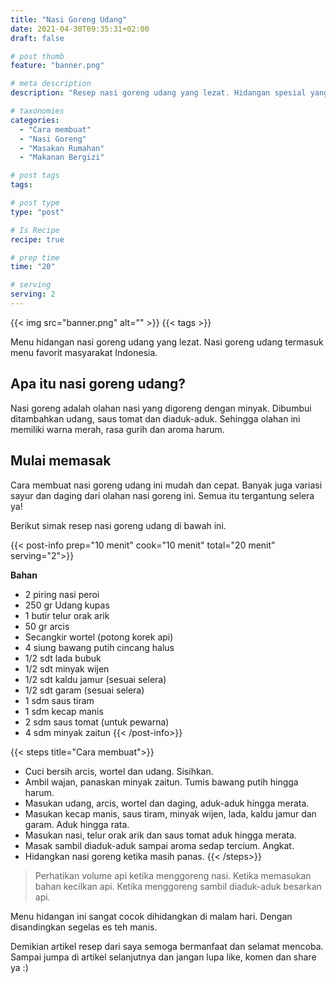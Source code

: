 ```yaml
---
title: "Nasi Goreng Udang"
date: 2021-04-30T09:35:31+02:00
draft: false

# post thumb
feature: "banner.png"

# meta description
description: "Resep nasi goreng udang yang lezat. Hidangan spesial yang sangat menggugah selera"

# taxonomies
categories:
  - "Cara membuat"
  - "Nasi Goreng"
  - "Masakan Rumahan"
  - "Makanan Bergizi"

# post tags
tags:

# post type
type: "post"

# Is Recipe
recipe: true

# prep time
time: "20"

# serving
serving: 2
---
```


{{< img src="banner.png" alt="" >}}
{{< tags >}}

Menu hidangan nasi goreng udang yang lezat. Nasi goreng udang termasuk menu favorit masyarakat Indonesia.

## Apa itu nasi goreng udang?

Nasi goreng adalah olahan nasi yang digoreng dengan minyak. Dibumbui ditambahkan udang, saus tomat dan diaduk-aduk. Sehingga olahan ini memiliki warna merah, rasa gurih dan aroma harum.

## Mulai memasak

Cara membuat nasi goreng udang ini mudah dan cepat. Banyak juga variasi sayur dan daging dari olahan nasi goreng ini. Semua itu tergantung selera ya!

Berikut simak resep nasi goreng udang di bawah ini.

{{< post-info prep="10 menit" cook="10 menit" total="20 menit" serving="2">}}

__Bahan__

-   2 piring nasi peroi
-   250 gr Udang kupas
-   1 butir telur orak arik
-   50 gr arcis
-   Secangkir wortel (potong korek api)
-   4 siung bawang putih cincang halus
-   1/2 sdt lada bubuk
-   1/2 sdt minyak wijen
-   1/2 sdt kaldu jamur (sesuai selera)
-   1/2 sdt garam (sesuai selera)
-   1 sdm saus tiram
-   1 sdm kecap manis
-   2 sdm saus tomat (untuk pewarna)
-   4 sdm minyak zaitun
{{< /post-info>}}

{{< steps title="Cara membuat">}}
-   Cuci bersih arcis, wortel dan udang. Sisihkan.
-   Ambil wajan, panaskan minyak zaitun. Tumis bawang putih hingga harum.
-   Masukan udang, arcis, wortel dan daging, aduk-aduk hingga merata.
-   Masukan kecap manis, saus tiram, minyak wijen, lada, kaldu jamur dan garam. Aduk hingga rata.
-   Masukan nasi, telur orak arik dan saus tomat aduk hingga merata.
-   Masak sambil diaduk-aduk sampai aroma sedap tercium. Angkat.
-   Hidangkan nasi goreng ketika masih panas.
{{< /steps>}}

>   Perhatikan volume api ketika menggoreng nasi. Ketika memasukan bahan kecilkan api. Ketika menggoreng sambil diaduk-aduk besarkan api.
    
Menu hidangan ini sangat cocok dihidangkan di malam hari. Dengan disandingkan segelas es teh manis.

Demikian artikel resep dari saya semoga bermanfaat dan selamat mencoba. Sampai jumpa di artikel selanjutnya dan jangan lupa like, komen dan share ya :)
